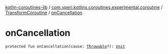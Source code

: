 [kotlin-coroutines-lib](../../index.md) / [com.vperi.kotlinx.coroutines.experimental.coroutine](../index.md) / [TransformCoroutine](index.md) / [onCancellation](./on-cancellation.md)

# onCancellation

`protected fun onCancellation(cause: `[`Throwable`](https://kotlinlang.org/api/latest/jvm/stdlib/kotlin/-throwable/index.html)`?): `[`Unit`](https://kotlinlang.org/api/latest/jvm/stdlib/kotlin/-unit/index.html)